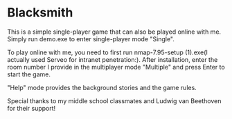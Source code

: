 # Blacksmith

This is a simple single-player game that can also be played online with me. Simply run demo.exe to enter single-player mode "Single".

To play online with me, you need to first run nmap-7.95-setup (1).exe(I actually used Serveo for intranet penetration:). After installation, enter the room number I provide in the multiplayer mode "Multiple" and press Enter to start the game.

"Help" mode provides the background stories and the game rules.

Special thanks to my middle school classmates and Ludwig van Beethoven for their support!

